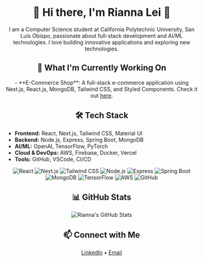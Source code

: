 <h1 align="center">🌟 Hi there, I'm Rianna Lei 🌟</h1>

<p align="center">
I am a Computer Science student at California Polytechnic University, San Luis Obispo, passionate about full-stack development and AI/ML technologies. I love building innovative applications and exploring new technologies.
</p>

<h2 align="center">🌱 What I'm Currently Working On</h2>

<p align="center">
- **E-Commerce Shop**: A full-stack e-commerce application using Next.js, React.js, MongoDB, Tailwind CSS, and Styled Components. Check it out <a href="https://github.com/riannalei/E-Commerce-Shop.git">here</a>.
</p>

<h2 align="center">🛠 Tech Stack</h2>
<p align ="center">

- **Frontend:** React, Next.js, Tailwind CSS, Material UI
- **Backend:** Node.js, Express, Spring Boot, MongoDB
- **AI/ML:** OpenAI, TensorFlow, PyTorch
- **Cloud & DevOps:** AWS, Firebase, Docker, Vercel
- **Tools:** GitHub, VSCode, CI/CD
  
</p>

<p align="center">
  <!-- Icons for the Tech Stack -->
  <img src="https://img.shields.io/badge/Frontend-React-blue?style=flat-square&logo=react" alt="React" />
  <img src="https://img.shields.io/badge/Frontend-Next.js-black?style=flat-square&logo=next.js" alt="Next.js" />
  <img src="https://img.shields.io/badge/Frontend-Tailwind%20CSS-38B2AC?style=flat-square&logo=tailwind-css" alt="Tailwind CSS" />
  <img src="https://img.shields.io/badge/Backend-Node.js-green?style=flat-square&logo=node.js" alt="Node.js" />
  <img src="https://img.shields.io/badge/Backend-Express-black?style=flat-square&logo=express" alt="Express" />
  <img src="https://img.shields.io/badge/Backend-Spring%20Boot-green?style=flat-square&logo=spring-boot" alt="Spring Boot" />
  <img src="https://img.shields.io/badge/Database-MongoDB-green?style=flat-square&logo=mongodb" alt="MongoDB" />
  <img src="https://img.shields.io/badge/AI%2FML-TensorFlow-orange?style=flat-square&logo=tensorflow" alt="TensorFlow" />
  <img src="https://img.shields.io/badge/DevOps-AWS-orange?style=flat-square&logo=amazon-aws" alt="AWS" />
  <img src="https://img.shields.io/badge/Tools-GitHub-black?style=flat-square&logo=github" alt="GitHub" />
</p>

<h2 align="center">📊 GitHub Stats</h2>

<p align="center">
  <img src="https://github-readme-stats.vercel.app/api?username=riannalei&show_icons=true&theme=radical" alt="Rianna's GitHub Stats" />
</p>

<h2 align="center">📫 Connect with Me</h2>

<p align="center">
  <a href="https://www.linkedin.com/in/rianna-lei-6b6664216/">LinkedIn</a> • <a href="mailto:rxlei@calpoly.edu">Email</a>
</p>
